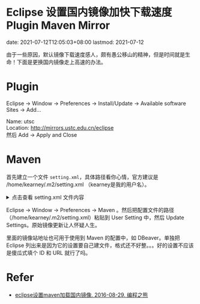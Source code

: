 # Eclipse 设置国内镜像加快下载速度 Plugin Maven Mirror
date: 2021-07-12T12:05:03+08:00
lastmod: 2021-07-12

由于一些原因，默认镜像下载速度感人，颇有愚公移山的精神，但是时间就是生命！下面是更换国内镜像走上高速的办法。

# Plugin
Eclipse -> Window -> Preferences -> Install/Update -> Available software Sites -> Add...  

Name: utsc  
Location: http://mirrors.ustc.edu.cn/eclipse  
然后 Add -> Apply and Close

# Maven
首先建立一个文件 `setting.xml`，具体路径看你心情，官方建议是 /home/kearney/.m2/setting.xml （kearney是我的用户名）。

<details>
<summary>点击查看 setting.xml 文件内容 </summary>

里面设置了一些国内大厂的 Maven 镜像，复制粘贴保存即可
```xml
<settings xsi:schemaLocation="http://maven.apache.org/SETTINGS/1.0.0 http://maven.apache.org/xsd/settings-1.0.0.xsd">
	<mirrors>
		<mirror>
		    <id>alimaven</id>
		    <name>aliyun maven</name>
		    <url>http://maven.aliyun.com/nexus/content/groups/public/</url>
		    <mirrorOf>central</mirrorOf>
		</mirror>

		<mirror>
		    <id>huaweicloud</id>
		    <name>huaweicloud maven</name>
		    <mirrorOf>*</mirrorOf>
		    <url>https://mirrors.huaweicloud.com/repository/maven/</url>
		</mirror>

		<mirror>
		    <id>nexus-163</id>
		    <mirrorOf>*</mirrorOf>
		    <name>Nexus 163</name>
		    <url>http://mirrors.163.com/maven/repository/maven-public/</url>
		</mirror>


		<mirror>
		    <id>nexus-tencentyun</id>
		    <mirrorOf>*</mirrorOf>
		    <name>Nexus tencentyun</name>
		    <url>http://mirrors.cloud.tencent.com/nexus/repository/maven-public/</url>
		</mirror> 

		<mirror>
	        <id>aliyun-public</id>
	        <mirrorOf>*</mirrorOf>
	        <name>aliyun public</name>
	        <url>https://maven.aliyun.com/repository/public</url>
	    </mirror>

	    <mirror>
	        <id>aliyun-central</id>
	        <mirrorOf>*</mirrorOf>
	        <name>aliyun central</name>
	        <url>https://maven.aliyun.com/repository/central</url>
	    </mirror>
	
	    <mirror>
	        <id>aliyun-spring</id>
	        <mirrorOf>*</mirrorOf>
	        <name>aliyun spring</name>
	        <url>https://maven.aliyun.com/repository/spring</url>
	    </mirror>

	    <mirror>
	        <id>aliyun-spring-plugin</id>
	        <mirrorOf>*</mirrorOf>
	        <name>aliyun spring-plugin</name>
	        <url>https://maven.aliyun.com/repository/spring-plugin</url>
	    </mirror>
	
	    <mirror>
	        <id>aliyun-apache-snapshots</id>
	        <mirrorOf>*</mirrorOf>
	        <name>aliyun apache-snapshots</name>
	        <url>https://maven.aliyun.com/repository/apache-snapshots</url>
	    </mirror>
	
	    <mirror>
	        <id>aliyun-google</id>
	        <mirrorOf>*</mirrorOf>
	        <name>aliyun google</name>
	        <url>https://maven.aliyun.com/repository/google</url>
	    </mirror>
	
	    <mirror>
	        <id>aliyun-gradle-plugin</id>
	        <mirrorOf>*</mirrorOf>
	        <name>aliyun gradle-plugin</name>
	        <url>https://maven.aliyun.com/repository/gradle-plugin</url>
	    </mirror>
	
	    <mirror>
	        <id>aliyun-jcenter</id>
	        <mirrorOf>*</mirrorOf>
	        <name>aliyun jcenter</name>
	        <url>https://maven.aliyun.com/repository/jcenter</url>
	    </mirror>
	
	    <mirror>
	        <id>aliyun-releases</id>
	        <mirrorOf>*</mirrorOf>
	        <name>aliyun releases</name>
	        <url>https://maven.aliyun.com/repository/releases</url>
	    </mirror>
	
	    <mirror>
	        <id>aliyun-snapshots</id>
	        <mirrorOf>*</mirrorOf>
	        <name>aliyun snapshots</name>
	        <url>https://maven.aliyun.com/repository/snapshots</url>
	    </mirror>

	    <mirror>
	        <id>aliyun-grails-core</id>
	        <mirrorOf>*</mirrorOf>
	        <name>aliyun grails-core</name>
	        <url>https://maven.aliyun.com/repository/grails-core</url>
	    </mirror>
	
	    <mirror>
	        <id>aliyun-mapr-public</id>
	        <mirrorOf>*</mirrorOf>
	        <name>aliyun mapr-public</name>
	        <url>https://maven.aliyun.com/repository/mapr-public</url>
	    </mirror>
	
		<mirror>
			<id>nexus-osc</id>
			<mirrorOf>central</mirrorOf>
			<name>Nexus osc</name>
			<url>http://maven.oschina.net/content/groups/public/</url>
		</mirror>
		
		<mirror>
			<id>nexus-osc-thirdparty</id>
			<mirrorOf>thirdparty</mirrorOf>
			<name>Nexus osc thirdparty</name>
			<url>http://maven.oschina.net/content/repositories/thirdparty/</url>
		</mirror>
	</mirrors>

	<profiles>
		<profile>
			<id>default</id>
			<repositories>
				<repository>
					<id>alimaven</id>
					<name>aliyun maven</name>
					<url>http://maven.aliyun.com/nexus/content/groups/public/</url>
					<releases>
						<enabled>true</enabled>
					</releases>
					<snapshots>
						<enabled>false</enabled>
					</snapshots>
				</repository>
			</repositories>
			<pluginRepositories>
				<pluginRepository>
					<id>alimaven</id>
					<name>aliyun maven</name>
					<url>http://maven.aliyun.com/nexus/content/groups/public//</url>
					<releases>
						<enabled>true</enabled>
					</releases>
					<snapshots>
						<enabled>false</enabled>
					</snapshots>
				</pluginRepository>
			</pluginRepositories>
		</profile>
	</profiles>
</settings>
```
</details>

Eclipse -> Window -> Preferences -> Maven  。然后把配置文件的路径（/home/kearney/.m2/setting.xml）粘贴到 User Setting 中，然后 Update Settings。原始镜像更新让人怀疑人生。

里面的镜像站地址也可用于使用到 Maven 的配置中，如 DBeaver。单独把 Eclipse 列出来是因为它的设置要自己建文件，格式还不好整。。。好的设置不应该是傻瓜式填个 ID 和 URL 就行了吗。

# Refer
- [eclipse设置maven加载国内镜像. 2016-08-29. 编程之熊](https://www.cnblogs.com/arvtie/p/5817793.html)